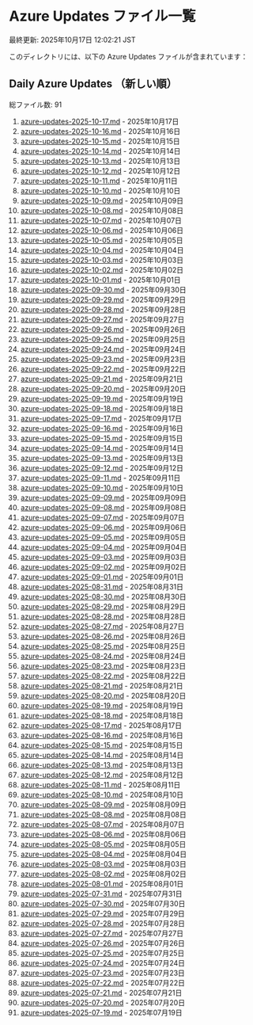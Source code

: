 # Azure Updates ファイル一覧

最終更新: 2025年10月17日 12:02:21 JST

このディレクトリには、以下の Azure Updates ファイルが含まれています：

## Daily Azure Updates （新しい順）

総ファイル数: 91

1. [azure-updates-2025-10-17.md](./azure-updates-2025-10-17.md) - 2025年10月17日
2. [azure-updates-2025-10-16.md](./azure-updates-2025-10-16.md) - 2025年10月16日
3. [azure-updates-2025-10-15.md](./azure-updates-2025-10-15.md) - 2025年10月15日
4. [azure-updates-2025-10-14.md](./azure-updates-2025-10-14.md) - 2025年10月14日
5. [azure-updates-2025-10-13.md](./azure-updates-2025-10-13.md) - 2025年10月13日
6. [azure-updates-2025-10-12.md](./azure-updates-2025-10-12.md) - 2025年10月12日
7. [azure-updates-2025-10-11.md](./azure-updates-2025-10-11.md) - 2025年10月11日
8. [azure-updates-2025-10-10.md](./azure-updates-2025-10-10.md) - 2025年10月10日
9. [azure-updates-2025-10-09.md](./azure-updates-2025-10-09.md) - 2025年10月09日
10. [azure-updates-2025-10-08.md](./azure-updates-2025-10-08.md) - 2025年10月08日
11. [azure-updates-2025-10-07.md](./azure-updates-2025-10-07.md) - 2025年10月07日
12. [azure-updates-2025-10-06.md](./azure-updates-2025-10-06.md) - 2025年10月06日
13. [azure-updates-2025-10-05.md](./azure-updates-2025-10-05.md) - 2025年10月05日
14. [azure-updates-2025-10-04.md](./azure-updates-2025-10-04.md) - 2025年10月04日
15. [azure-updates-2025-10-03.md](./azure-updates-2025-10-03.md) - 2025年10月03日
16. [azure-updates-2025-10-02.md](./azure-updates-2025-10-02.md) - 2025年10月02日
17. [azure-updates-2025-10-01.md](./azure-updates-2025-10-01.md) - 2025年10月01日
18. [azure-updates-2025-09-30.md](./azure-updates-2025-09-30.md) - 2025年09月30日
19. [azure-updates-2025-09-29.md](./azure-updates-2025-09-29.md) - 2025年09月29日
20. [azure-updates-2025-09-28.md](./azure-updates-2025-09-28.md) - 2025年09月28日
21. [azure-updates-2025-09-27.md](./azure-updates-2025-09-27.md) - 2025年09月27日
22. [azure-updates-2025-09-26.md](./azure-updates-2025-09-26.md) - 2025年09月26日
23. [azure-updates-2025-09-25.md](./azure-updates-2025-09-25.md) - 2025年09月25日
24. [azure-updates-2025-09-24.md](./azure-updates-2025-09-24.md) - 2025年09月24日
25. [azure-updates-2025-09-23.md](./azure-updates-2025-09-23.md) - 2025年09月23日
26. [azure-updates-2025-09-22.md](./azure-updates-2025-09-22.md) - 2025年09月22日
27. [azure-updates-2025-09-21.md](./azure-updates-2025-09-21.md) - 2025年09月21日
28. [azure-updates-2025-09-20.md](./azure-updates-2025-09-20.md) - 2025年09月20日
29. [azure-updates-2025-09-19.md](./azure-updates-2025-09-19.md) - 2025年09月19日
30. [azure-updates-2025-09-18.md](./azure-updates-2025-09-18.md) - 2025年09月18日
31. [azure-updates-2025-09-17.md](./azure-updates-2025-09-17.md) - 2025年09月17日
32. [azure-updates-2025-09-16.md](./azure-updates-2025-09-16.md) - 2025年09月16日
33. [azure-updates-2025-09-15.md](./azure-updates-2025-09-15.md) - 2025年09月15日
34. [azure-updates-2025-09-14.md](./azure-updates-2025-09-14.md) - 2025年09月14日
35. [azure-updates-2025-09-13.md](./azure-updates-2025-09-13.md) - 2025年09月13日
36. [azure-updates-2025-09-12.md](./azure-updates-2025-09-12.md) - 2025年09月12日
37. [azure-updates-2025-09-11.md](./azure-updates-2025-09-11.md) - 2025年09月11日
38. [azure-updates-2025-09-10.md](./azure-updates-2025-09-10.md) - 2025年09月10日
39. [azure-updates-2025-09-09.md](./azure-updates-2025-09-09.md) - 2025年09月09日
40. [azure-updates-2025-09-08.md](./azure-updates-2025-09-08.md) - 2025年09月08日
41. [azure-updates-2025-09-07.md](./azure-updates-2025-09-07.md) - 2025年09月07日
42. [azure-updates-2025-09-06.md](./azure-updates-2025-09-06.md) - 2025年09月06日
43. [azure-updates-2025-09-05.md](./azure-updates-2025-09-05.md) - 2025年09月05日
44. [azure-updates-2025-09-04.md](./azure-updates-2025-09-04.md) - 2025年09月04日
45. [azure-updates-2025-09-03.md](./azure-updates-2025-09-03.md) - 2025年09月03日
46. [azure-updates-2025-09-02.md](./azure-updates-2025-09-02.md) - 2025年09月02日
47. [azure-updates-2025-09-01.md](./azure-updates-2025-09-01.md) - 2025年09月01日
48. [azure-updates-2025-08-31.md](./azure-updates-2025-08-31.md) - 2025年08月31日
49. [azure-updates-2025-08-30.md](./azure-updates-2025-08-30.md) - 2025年08月30日
50. [azure-updates-2025-08-29.md](./azure-updates-2025-08-29.md) - 2025年08月29日
51. [azure-updates-2025-08-28.md](./azure-updates-2025-08-28.md) - 2025年08月28日
52. [azure-updates-2025-08-27.md](./azure-updates-2025-08-27.md) - 2025年08月27日
53. [azure-updates-2025-08-26.md](./azure-updates-2025-08-26.md) - 2025年08月26日
54. [azure-updates-2025-08-25.md](./azure-updates-2025-08-25.md) - 2025年08月25日
55. [azure-updates-2025-08-24.md](./azure-updates-2025-08-24.md) - 2025年08月24日
56. [azure-updates-2025-08-23.md](./azure-updates-2025-08-23.md) - 2025年08月23日
57. [azure-updates-2025-08-22.md](./azure-updates-2025-08-22.md) - 2025年08月22日
58. [azure-updates-2025-08-21.md](./azure-updates-2025-08-21.md) - 2025年08月21日
59. [azure-updates-2025-08-20.md](./azure-updates-2025-08-20.md) - 2025年08月20日
60. [azure-updates-2025-08-19.md](./azure-updates-2025-08-19.md) - 2025年08月19日
61. [azure-updates-2025-08-18.md](./azure-updates-2025-08-18.md) - 2025年08月18日
62. [azure-updates-2025-08-17.md](./azure-updates-2025-08-17.md) - 2025年08月17日
63. [azure-updates-2025-08-16.md](./azure-updates-2025-08-16.md) - 2025年08月16日
64. [azure-updates-2025-08-15.md](./azure-updates-2025-08-15.md) - 2025年08月15日
65. [azure-updates-2025-08-14.md](./azure-updates-2025-08-14.md) - 2025年08月14日
66. [azure-updates-2025-08-13.md](./azure-updates-2025-08-13.md) - 2025年08月13日
67. [azure-updates-2025-08-12.md](./azure-updates-2025-08-12.md) - 2025年08月12日
68. [azure-updates-2025-08-11.md](./azure-updates-2025-08-11.md) - 2025年08月11日
69. [azure-updates-2025-08-10.md](./azure-updates-2025-08-10.md) - 2025年08月10日
70. [azure-updates-2025-08-09.md](./azure-updates-2025-08-09.md) - 2025年08月09日
71. [azure-updates-2025-08-08.md](./azure-updates-2025-08-08.md) - 2025年08月08日
72. [azure-updates-2025-08-07.md](./azure-updates-2025-08-07.md) - 2025年08月07日
73. [azure-updates-2025-08-06.md](./azure-updates-2025-08-06.md) - 2025年08月06日
74. [azure-updates-2025-08-05.md](./azure-updates-2025-08-05.md) - 2025年08月05日
75. [azure-updates-2025-08-04.md](./azure-updates-2025-08-04.md) - 2025年08月04日
76. [azure-updates-2025-08-03.md](./azure-updates-2025-08-03.md) - 2025年08月03日
77. [azure-updates-2025-08-02.md](./azure-updates-2025-08-02.md) - 2025年08月02日
78. [azure-updates-2025-08-01.md](./azure-updates-2025-08-01.md) - 2025年08月01日
79. [azure-updates-2025-07-31.md](./azure-updates-2025-07-31.md) - 2025年07月31日
80. [azure-updates-2025-07-30.md](./azure-updates-2025-07-30.md) - 2025年07月30日
81. [azure-updates-2025-07-29.md](./azure-updates-2025-07-29.md) - 2025年07月29日
82. [azure-updates-2025-07-28.md](./azure-updates-2025-07-28.md) - 2025年07月28日
83. [azure-updates-2025-07-27.md](./azure-updates-2025-07-27.md) - 2025年07月27日
84. [azure-updates-2025-07-26.md](./azure-updates-2025-07-26.md) - 2025年07月26日
85. [azure-updates-2025-07-25.md](./azure-updates-2025-07-25.md) - 2025年07月25日
86. [azure-updates-2025-07-24.md](./azure-updates-2025-07-24.md) - 2025年07月24日
87. [azure-updates-2025-07-23.md](./azure-updates-2025-07-23.md) - 2025年07月23日
88. [azure-updates-2025-07-22.md](./azure-updates-2025-07-22.md) - 2025年07月22日
89. [azure-updates-2025-07-21.md](./azure-updates-2025-07-21.md) - 2025年07月21日
90. [azure-updates-2025-07-20.md](./azure-updates-2025-07-20.md) - 2025年07月20日
91. [azure-updates-2025-07-19.md](./azure-updates-2025-07-19.md) - 2025年07月19日
